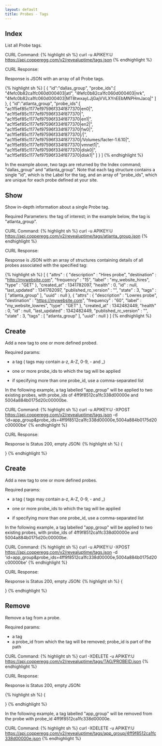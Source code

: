 ```yaml
---
layout: default
title: Probes - Tags
---
```


Index
-----
List all Probe tags.

CURL Command:
{% highlight sh %}
curl -u APIKEY:U https://api.copperegg.com/v2/revealuptime/tags.json
{% endhighlight %}

CURL Response:

Response is JSON with an array of all Probe tags.

{% highlight sh %}
[
  { "id":"dallas_group",
    "probe_ids":[
      "4fefc0b82ca1fc060d000403|atl",
      "4fefc0b82ca1fc060d000403|nrk",
      "4fefc0b82ca1fc060d000403|MT8twxayLJjGajVVLXYnEEbMNPHmJacq|"
    ]
  },
  { "id":"atlanta_group",
    "probe_ids":[
      "ac1f5ef85c1177ef97596f334f877370|en0|",
      "ac1f5ef85c1177ef97596f334f877370|",
      "ac1f5ef85c1177ef97596f334f877370|en1|",
      "ac1f5ef85c1177ef97596f334f877370|en2|",
      "ac1f5ef85c1177ef97596f334f877370|fw0|",
      "ac1f5ef85c1177ef97596f334f877370|/|",
      "ac1f5ef85c1177ef97596f334f877370|/Volumes/facter-1.6.10|",
      "ac1f5ef85c1177ef97596f334f877370|vmnet1|",
      "ac1f5ef85c1177ef97596f334f877370|disk0|",
      "ac1f5ef85c1177ef97596f334f877370|disk1|"
    ]
  }
]
{% endhighlight %}

In the example above, two tags are returned by the Index command; "dallas_group" and "atlanta_group". Note that each tag structure contains a single "id", which is the Label for the tag, and an array of "probe_ids", which are unique for each probe defined at your site.


Show
----
Show in-depth information about a single Probe tag.

Required Parameters: the tag of interest; in the example below, the tag is "atlanta_group".

CURL Command:
{% highlight sh %}
curl -u APIKEY:U https://api.copperegg.com/v2/revealuptime/tags/atlanta_group.json
{% endhighlight %}

CURL Response:

Response is JSON with an array of structures containing details of all probes associated with the specified tag:

{% highlight sh %}
[
  {
    "attrs" : {
      "description" : "Hires probe",
      "destination" : "http://mywebsite.com",
      "frequency" : "15",
      "label" : "my_website_hires",
      "type" : "GET"
    },
    "created_at" : 1341782097,
    "health" : 0,
    "id" : null,
    "last_updated" : 1341782097,
    "published_rc_version" : "",
    "state" : 3,
    "tags" : [ "atlanta_group" ],
    "uuid" : null
  },
  {
    "attrs" : {
      "description" : "Lowres probe",
      "destination" : "https://mywebsite.com",
      "frequency" : "60",
      "label" : "my_website_lowres",
      "type" : "GET"
    },
    "created_at" : 1342482449,
    "health" : 0,
    "id" : null,
    "last_updated" : 1342482449,
    "published_rc_version" : "",
    "state" : 3,
    "tags" : [ "atlanta_group" ],
    "uuid" : null
  }
]
{% endhighlight %}


Create
------
Add a new tag to one or more defined probed.

Required params:

* a tag ( tags may contain a-z, A-Z, 0-9, - and _)

* one or more probe_ids to which the tag will be applied

* if specifying more than one probe_id, use a comma-separated list

In the following example, a tag labelled "app_group" will be applied to two existing probes, with probe_ids of 4ff9f8512ca1fc338d00000e and 5004a884b0175d20c00000be.

CURL Command:
{% highlight sh %}
curl -u APIKEY:U -XPOST https://api.copperegg.com/v2/revealuptime/tags.json -d 'id=app_group&probe_ids=4ff9f8512ca1fc338d00000e,5004a884b0175d20c00000be'
{% endhighlight %}

CURL Response:

Response is Status 200, empty JSON:
{% highlight sh %}
{

}
{% endhighlight %}



Create
------
Add a new tag to one or more defined probes.

Required params:

* a tag ( tags may contain a-z, A-Z, 0-9, - and _)

* one or more probe_ids to which the tag will be applied

* if specifying more than one probe_id, use a comma-separated list

In the following example, a tag labelled "app_group" will be applied to two existing probes, with probe_ids of 4ff9f8512ca1fc338d00000e and 5004a884b0175d20c00000be.

CURL Command:
{% highlight sh %}
curl -u APIKEY:U -XPOST https://api.copperegg.com/v2/revealuptime/tags.json -d 'id=app_group&probe_ids=4ff9f8512ca1fc338d00000e,5004a884b0175d20c00000be'
{% endhighlight %}

CURL Response:

Response is Status 200, empty JSON:
{% highlight sh %}
{

}
{% endhighlight %}



Remove
-------
Remove a tag from a probe.

Required params:
* a tag
* a probe_id from which the tag will be removed; probe_id is part of the path

CURL Command:
{% highlight sh %}
curl -XDELETE -u APIKEY:U https://api.copperegg.com/v2/revealuptime/tags/TAG/PROBEID.json
{% endhighlight %}

CURL Response:

Response is Status 200, empty JSON:

{% highlight sh %}
{

}
{% endhighlight %}


In the following example, a tag labelled "app_group" will be removed from the probe with probe_id 4ff9f8512ca1fc338d00000e.

CURL Command:
{% highlight sh %}
curl -XDELETE -u APIKEY:U https://api.copperegg.com/v2/revealuptime/tags/app_group/4ff9f8512ca1fc338d00000e.json
{% endhighlight %}


